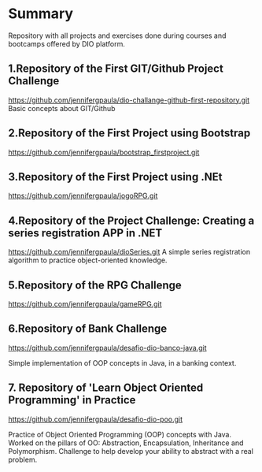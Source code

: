 # Summary
Repository with all projects and exercises done during courses and bootcamps offered by DIO platform.

## 1.Repository of the First GIT/Github Project Challenge
https://github.com/jennifergpaula/dio-challange-github-first-repository.git
Basic concepts about GIT/Github

## 2.Repository of the First Project using Bootstrap
https://github.com/jennifergpaula/bootstrap_firstproject.git

## 3.Repository of the First Project using .NEt
https://github.com/jennifergpaula/jogoRPG.git

## 4.Repository of the Project Challenge: Creating a series registration APP in .NET
https://github.com/jennifergpaula/dioSeries.git
A simple series registration algorithm to practice object-oriented knowledge.

## 5.Repository of the RPG Challenge
https://github.com/jennifergpaula/gameRPG.git

## 6.Repository of Bank Challenge
https://github.com/jennifergpaula/desafio-dio-banco-java.git

Simple implementation of OOP concepts in Java, in a banking context.

## 7. Repository of 'Learn Object Oriented Programming' in Practice
https://github.com/jennifergpaula/desafio-dio-poo.git

Practice of Object Oriented Programming (OOP) concepts with Java. Worked on the pillars of OO: Abstraction, Encapsulation, Inheritance and Polymorphism. Challenge to help develop your ability to abstract with a real problem.
